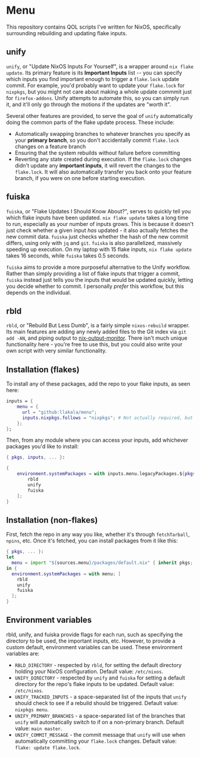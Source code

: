 # Menu
This repository contains QOL scripts I've written for NixOS, specifically surrounding rebuilding and updating flake inputs.

## unify
`unify`, or "Update NixOS Inputs For Yourself", is a wrapper around `nix flake update`. Its primary feature is its **Important Inputs** list -- you can specify which inputs you find important enough to trigger a `flake.lock` update commit. For example, you'd probably want to update your `flake.lock` for `nixpkgs`, but you might not care about making a whole update commmit just for `firefox-addons`. Unify attempts to automate this, so you can simply run it, and it'll only go through the motions if the updates are "worth it".

Several other features are provided, to serve the goal of `unify` automatically doing the common parts of the flake update process. These include:
- Automatically swapping branches to whatever branches you specify as your **primary branch**, so you don't accidentally commit `flake.lock` changes on a feature branch
- Ensuring that the system rebuilds without failure before committing
- Reverting any state created during execution. If the `flake.lock` changes didn't update any **important inputs**, it will revert the changes to the `flake.lock`. It will also automatically transfer you back onto your feature branch, if you were on one before starting execution.

## fuiska
`fuiska`, or "Flake Updates I Should Know About?", serves to quickly tell you which flake inputs have been updated. `nix flake update` takes a long time to run, especially as your number of inputs grows. This is because it doesn't just check whether a given input *has* updated - it also actually fetches the new commit data. `fuiska` just checks whether the hash of the new commit differs, using only with `jq` and `git`. `fuiska` is also parallelized, massively speeding up execution. On my laptop with 15 flake inputs, `nix flake update` takes 16 seconds, while `fuiska` takes 0.5 seconds.

`fuiska` aims to provide a more purposeful alternative to the Unify workflow. Rather than simply providing a list of flake inputs that trigger a commit, `fuiska` instead just tells you the inputs that would be updated quickly, letting you decide whether to commit. I personally *prefer* this workflow, but this depends on the individual.

## rbld
`rbld`, or "Rebuild But Less Dumb", is a fairly simple `nixos-rebuild` wrapper. Its main features are adding any newly added files to the Git index via `git add -AN`, and piping output to [nix-output-monitor](https://github.com/maralorn/nix-output-monitor). There isn't much unique functionality here - you're free to use this, but you could also write your own script with very similar functionality.

## Installation (flakes)
To install any of these packages, add the repo to your flake inputs, as seen here:
```nix
inputs = {
    menu = {
      url = "github:llakala/menu";
      inputs.nixpkgs.follows = "nixpkgs"; # Not actually required, but good for preventing lockfile bloat. Expects any fairly recent unstable nixpkgs
    };
};
```
Then, from any module where you can access your inputs, add whichever packages you'd like to install:
```nix
{ pkgs, inputs, ... }:

{
    environment.systemPackages = with inputs.menu.legacyPackages.${pkgs.system}; [
        rbld
        unify
        fuiska
    ];
}
```

## Installation (non-flakes)

First, fetch the repo in any way you like, whether it's through `fetchTarball`,
`npins`, etc. Once it's fetched, you can install packages from it like this:

```nix
{ pkgs, ... }:
let
  menu = import "${sources.menu}/packages/default.nix" { inherit pkgs; };
in {
  environment.systemPackages = with menu; [
    rbld
    unify
    fuiska
  ];
}
```

## Environment variables
rbld, unify, and fuiska provide flags for each run, such as specifying the directory to be used, the important inputs, etc. However, to provide a custom default, environment variables can be used.
These environment variables are:
- `RBLD_DIRECTORY` - respected by `rbld`, for setting the default directory holding your NixOS configuration. Default value: `/etc/nixos`.
- `UNIFY_DIRECTORY` - respected by `unify` and `fuiska` for setting a default directory for the repo's flake inputs to be updated. Default value: `/etc/nixos`.
- `UNIFY_TRACKED_INPUTS` - a space-separated list of the inputs that `unify` should check to see if a rebuild should be triggered. Default value: `nixpkgs menu`.
- `UNIFY_PRIMARY_BRANCHES` - a space-separated list of the branches that `unify` will automatically switch to if on a non-primary branch. Default value: `main master`.
- `UNIFY_COMMIT_MESSAGE` - the commit message that `unify` will use when automatically committing your `flake.lock` changes. Default value: `flake: update flake.lock`.

